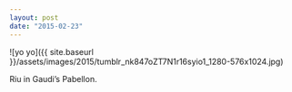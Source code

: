 ```yaml
---
layout: post
date: "2015-02-23"
---
```


![yo yo]({{ site.baseurl }}/assets/images/2015/tumblr_nk847oZT7N1r16syio1_1280-576x1024.jpg)

Riu in Gaudi’s Pabellon.
